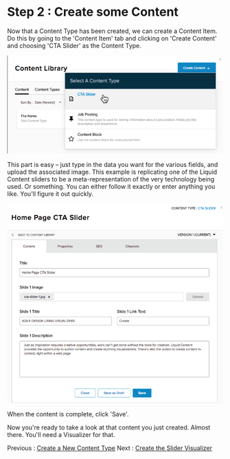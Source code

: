 # Step 2 : Create some Content

Now that a Content Type has been created, we can create a Content Item.   Do this by going to the &#39;Content Item&#39; tab and clicking on &#39;Create Content&#39; and choosing &#39;CTA Slider&#39; as the Content Type.

![](../images/step2-content-type.png)


This part is easy – just type in the data you want for the various fields, and upload the associated image.  This example is replicating one of the Liquid Content sliders to be a meta-representation of the very technology being used.  Or something.   You can either follow it exactly or enter anything you like.  You&#39;ll figure it out quickly.

![](../images/step2-content-item.png)

When the content is complete, click &#39;Save&#39;.

Now you&#39;re ready to take a look at that content you just created.  Almost there.  You&#39;ll need a Visualizer for that.

Previous : [Create a New Content Type](step1.md)
Next : [Create the Slider Visualizer](step3.md)